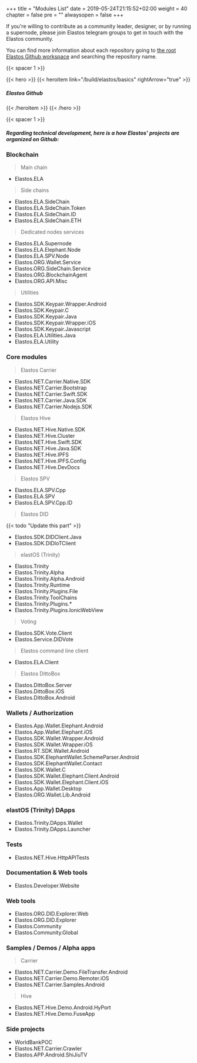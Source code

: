 +++
title = "Modules List"
date = 2019-05-24T21:15:52+02:00
weight = 40
chapter = false
pre = ""
alwaysopen = false
+++

If you're willing to contribute as a community leader, designer, or by running a supernode, please join Elastos telegram groups to get in touch with the Elastos community.

You can find more information about each repository going to [the root Elastos Github workspace](https://github.com/elastos) and searching the repository name.

{{< spacer 1 >}}

{{< hero >}}
    {{< heroitem link="/build/elastos/basics" rightArrow="true" >}}
        <h5><i class="fab fa-github"></i> Elastos Github</h5>
    {{< /heroitem >}}
{{< /hero >}}

{{< spacer 1 >}}

##### Regarding technical development, here is a how Elastos' projects are organized on Github:

### Blockchain

> Main chain

* Elastos.ELA

> Side chains

* Elastos.ELA.SideChain
* Elastos.ELA.SideChain.Token
* Elastos.ELA.SideChain.ID
* Elastos.ELA.SideChain.ETH

> Dedicated nodes services

* Elastos.ELA.Supernode
* Elastos.ELA.Elephant.Node
* Elastos.ELA.SPV.Node
* Elastos.ORG.Wallet.Service
* Elastos.ORG.SideChain.Service
* Elastos.ORG.BlockchainAgent
* Elastos.ORG.API.Misc

> Utilities

* Elastos.SDK.Keypair.Wrapper.Android
* Elastos.SDK.Keypair.C
* Elastos.SDK.Keypair.Java
* Elastos.SDK.Keypair.Wrapper.iOS
* Elastos.SDK.Keypair.Javascript
* Elastos.ELA.Utilities.Java
* Elastos.ELA.Utility

### Core modules

> Elastos Carrier

* Elastos.NET.Carrier.Native.SDK
* Elastos.NET.Carrier.Bootstrap
* Elastos.NET.Carrier.Swift.SDK
* Elastos.NET.Carrier.Java.SDK
* Elastos.NET.Carrier.Nodejs.SDK

> Elastos Hive

* Elastos.NET.Hive.Native.SDK
* Elastos.NET.Hive.Cluster
* Elastos.NET.Hive.Swift.SDK
* Elastos.NET.Hive.Java.SDK
* Elastos.NET.Hive.IPFS
* Elastos.NET.Hive.IPFS.Config
* Elastos.NET.Hive.DevDocs

> Elastos SPV

* Elastos.ELA.SPV.Cpp
* Elastos.ELA.SPV
* Elastos.ELA.SPV.Cpp.ID

> Elastos DID

{{< todo "Update this part" >}}

* Elastos.SDK.DIDClient.Java
* Elastos.SDK.DIDIoTClient

> elastOS (Trinity)

* Elastos.Trinity
* Elastos.Trinity.Alpha
* Elastos.Trinity.Alpha.Android
* Elastos.Trinity.Runtime
* Elastos.Trinity.Plugins.File
* Elastos.Trinity.ToolChains
* Elastos.Trinity.Plugins.* 
* Elastos.Trinity.Plugins.IonicWebView

> Voting 

* Elastos.SDK.Vote.Client
* Elastos.Service.DIDVote

> Elastos command line client

* Elastos.ELA.Client

> Elastos DittoBox

* Elastos.DittoBox.Server
* Elastos.DittoBox.iOS
* Elastos.DittoBox.Android

### Wallets / Authorization

* Elastos.App.Wallet.Elephant.Android
* Elastos.App.Wallet.Elephant.iOS
* Elastos.SDK.Wallet.Wrapper.Android
* Elastos.SDK.Wallet.Wrapper.iOS
* Elastos.RT.SDK.Wallet.Android
* Elastos.SDK.ElephantWallet.SchemeParser.Android
* Elastos.SDK.ElephantWallet.Contact
* Elastos.SDK.Wallet.C
* Elastos.SDK.Wallet.Elephant.Client.Android
* Elastos.SDK.Wallet.Elephant.Client.iOS
* Elastos.App.Wallet.Desktop
* Elastos.ORG.Wallet.Lib.Android

### elastOS (Trinity) DApps

* Elastos.Trinity.DApps.Wallet
* Elastos.Trinity.DApps.Launcher

### Tests

* Elastos.NET.Hive.HttpAPITests

### Documentation & Web tools 

* Elastos.Developer.Website

### Web tools

* Elastos.ORG.DID.Explorer.Web
* Elastos.ORG.DID.Explorer
* Elastos.Community
* Elastos.Community.Global

### Samples / Demos / Alpha apps

> Carrier

* Elastos.NET.Carrier.Demo.FileTransfer.Android
* Elastos.NET.Carrier.Demo.Remoter.iOS
* Elastos.NET.Carrier.Samples.Android

> Hive

* Elastos.NET.Hive.Demo.Android.HyPort
* Elastos.NET.Hive.Demo.FuseApp

### Side projects

* WorldBankPOC
* Elastos.NET.Carrier.Crawler
* Elastos.APP.Android.ShiJiuTV
